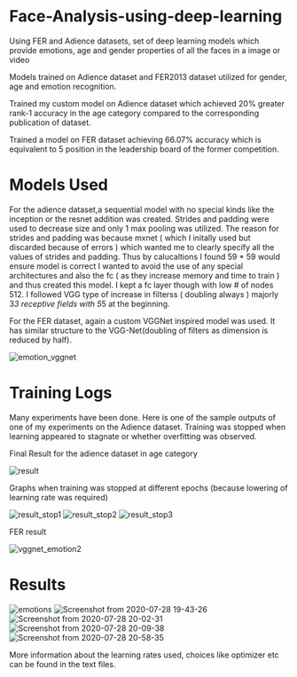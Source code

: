 # Face-Analysis-using-deep-learning
Using FER and Adience datasets, set of deep learning models which provide emotions, age and gender properties of all the faces in a image or video

Models trained on Adience dataset and FER2013 dataset utilized for gender, age and emotion recognition.

Trained my custom model on Adience dataset which achieved 20% greater rank-1 accuracy in the age category
compared to the corresponding publication of dataset.

Trained a model on FER dataset achieving 66.07% accuracy which is equivalent to 5 position in the leadership board
of the former competition.

# Models Used
For the adience dataset,a sequential model with no special kinds like the inception or the resnet addition was created.
Strides and padding were used to decrease size and only 1 max pooling was utilized. 
The reason for strides and padding was because mxnet ( which I initally used but discarded because of errors ) which wanted me to clearly specify all the values of strides and padding. Thus by calucaltions I found 59 * 59 would ensure model is correct
I wanted to avoid the use of any special architectures and also the fc ( as they increase memory and time to train ) and thus created this model.
I kept a fc layer though with low # of nodes 512.
I followed VGG type of increase in filterss ( doubling always ) majorly 3*3 receptive fields with 5*5 at the beginning.

For the FER dataset, again a custom VGGNet inspired model was used. It has similar structure to the VGG-Net(doubling of filters as dimension is reduced by half).

![emotion_vggnet](https://user-images.githubusercontent.com/56476887/94838869-d6e35d00-0433-11eb-8fdd-63ca36284bf2.png)

# Training Logs
Many experiments have been done. Here is one of the sample outputs of one of my experiments on the Adience dataset. Training was stopped when learning appeared to stagnate or whether overfitting was observed.

Final Result for the adience dataset in age category

![result](https://user-images.githubusercontent.com/56476887/94838572-6f2d1200-0433-11eb-847b-06f35ffc319b.png)

Graphs when training was stopped at different epochs (because lowering of learning rate was required)

![result_stop1](https://user-images.githubusercontent.com/56476887/94838578-705e3f00-0433-11eb-96a0-8bbc0339d2df.png)
![result_stop2](https://user-images.githubusercontent.com/56476887/94838582-705e3f00-0433-11eb-907b-934d82805f20.png)
![result_stop3](https://user-images.githubusercontent.com/56476887/94838584-70f6d580-0433-11eb-9f69-aed43e9fd65d.png)

FER result

![vggnet_emotion2](https://user-images.githubusercontent.com/56476887/94838587-718f6c00-0433-11eb-8da7-612f68647315.png)

# Results
![emotions](https://user-images.githubusercontent.com/56476887/94844068-49a40680-043b-11eb-8936-ab9d412072f5.gif)
![Screenshot from 2020-07-28 19-43-26](https://user-images.githubusercontent.com/56476887/94838203-dc8c7300-0432-11eb-9ec9-6d819b250cb9.png)
![Screenshot from 2020-07-28 20-02-31](https://user-images.githubusercontent.com/56476887/94838209-de563680-0432-11eb-9aa6-640e3d91780d.png)
![Screenshot from 2020-07-28 20-09-38](https://user-images.githubusercontent.com/56476887/94838211-deeecd00-0432-11eb-9029-0407af0025a9.png)
![Screenshot from 2020-07-28 20-58-35](https://user-images.githubusercontent.com/56476887/94838214-df876380-0432-11eb-9384-f8d53dfc32ae.png)


More information about the learning rates used, choices like optimizer etc can be found in the text files.
